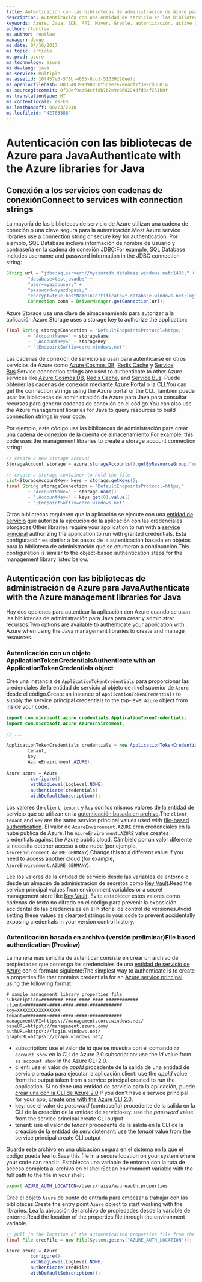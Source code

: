 ```yaml
---
title: Autenticación con las bibliotecas de administración de Azure para Java
description: Autenticación con una entidad de servicio en las bibliotecas de administración de Azure para Java
keywords: Azure, Java, SDK, API, Maven, Gradle, autenticación, active directory, entidad de servicio
author: rloutlaw
ms.author: routlaw
manager: douge
ms.date: 04/16/2017
ms.topic: article
ms.prod: azure
ms.technology: azure
ms.devlang: java
ms.service: multiple
ms.assetid: 10f457e3-578b-4655-8cd1-51339226ee7d
ms.openlocfilehash: 88354039ad98050f5dee2e7eeadf7f399cd36014
ms.sourcegitcommit: 0f38ef9ad64cffdb7b2e9e966224dfd0af251b0f
ms.translationtype: HT
ms.contentlocale: es-ES
ms.lasthandoff: 08/23/2018
ms.locfileid: "42703388"
---
```

# <a name="authenticate-with-the-azure-libraries-for-java"></a><span data-ttu-id="a2ab6-104">Autenticación con las bibliotecas de Azure para Java</span><span class="sxs-lookup"><span data-stu-id="a2ab6-104">Authenticate with the Azure libraries for Java</span></span> 

## <a name="connect-to-services-with-connection-strings"></a><span data-ttu-id="a2ab6-105">Conexión a los servicios con cadenas de conexión</span><span class="sxs-lookup"><span data-stu-id="a2ab6-105">Connect to services with connection strings</span></span>

<span data-ttu-id="a2ab6-106">La mayoría de las bibliotecas de servicio de Azure utilizan una cadena de conexión o una clave segura para la autenticación.</span><span class="sxs-lookup"><span data-stu-id="a2ab6-106">Most Azure service libraries use a connection string or secure key for authentication.</span></span> <span data-ttu-id="a2ab6-107">Por ejemplo, SQL Database incluye información de nombre de usuario y contraseña en la cadena de conexión JDBC:</span><span class="sxs-lookup"><span data-stu-id="a2ab6-107">For example, SQL Database includes username and password information in the JDBC connection string:</span></span>

```java
String url = "jdbc:sqlserver://myazuredb.database.windows.net:1433;" + 
        "database=testjavadb;" + 
        "user=myazdbuser;" +
        "password=myazdbpass;" +
        "encrypt=true;hostNameInCertificate=*.database.windows.net;loginTimeout=30;";
        Connection conn = DriverManager.getConnection(url);
```

<span data-ttu-id="a2ab6-108">Azure Storage usa una clave de almacenamiento para autorizar a la aplicación:</span><span class="sxs-lookup"><span data-stu-id="a2ab6-108">Azure Storage uses a storage key to authorize the application:</span></span>

```java
final String storageConnection = "DefaultEndpointsProtocol=https;"
        + "AccountName=" + storageName 
        + ";AccountKey=" + storageKey
        + ";EndpointSuffix=core.windows.net";
```

<span data-ttu-id="a2ab6-109">Las cadenas de conexión de servicio se usan para autenticarse en otros servicios de Azure como [Azure Cosmos DB](https://docs.microsoft.com/azure/cosmos-db/sql-api-java-application#UseService), [Redis Cache](https://docs.microsoft.com/azure/redis-cache/cache-java-get-started) y [Service Bus](https://docs.microsoft.com/azure/service-bus-messaging/service-bus-java-how-to-use-queues).</span><span class="sxs-lookup"><span data-stu-id="a2ab6-109">Service connection strings are used to authenticate to other Azure services like [Azure Cosmos DB](https://docs.microsoft.com/azure/cosmos-db/sql-api-java-application#UseService), [Redis Cache](https://docs.microsoft.com/azure/redis-cache/cache-java-get-started), and [Service Bus](https://docs.microsoft.com/azure/service-bus-messaging/service-bus-java-how-to-use-queues).</span></span> <span data-ttu-id="a2ab6-110">Puede obtener las cadenas de conexión mediante Azure Portal o la CLI.</span><span class="sxs-lookup"><span data-stu-id="a2ab6-110">You can get the connection strings using the Azure portal or the CLI.</span></span>  <span data-ttu-id="a2ab6-111">También puede usar las bibliotecas de administración de Azure para Java para consultar recursos para generar cadenas de conexión en el código.</span><span class="sxs-lookup"><span data-stu-id="a2ab6-111">You can also use the Azure management libraries for Java to query resources to build connection strings in your code.</span></span> 

<span data-ttu-id="a2ab6-112">Por ejemplo, este código usa las bibliotecas de administración para crear una cadena de conexión de la cuenta de almacenamiento:</span><span class="sxs-lookup"><span data-stu-id="a2ab6-112">For example, this code uses the management libraries to create a storage account connection string:</span></span>

```java
// create a new storage account
StorageAccount storage = azure.storageAccounts().getByResourceGroup("myResourceGroup","myStorageAccount");

// create a storage container to hold the file
List<StorageAccountKey> keys = storage.getKeys();
final String storageConnection = "DefaultEndpointsProtocol=https;"
        + "AccountName=" + storage.name()
        + ";AccountKey=" + keys.get(0).value()
        + ";EndpointSuffix=core.windows.net";
```

<span data-ttu-id="a2ab6-113">Otras bibliotecas requieren que la aplicación se ejecute con una [entidad de servicio](https://docs.microsoft.com/azure/active-directory/develop/active-directory-application-objects) que autoriza la ejecución de la aplicación con las credenciales otorgadas.</span><span class="sxs-lookup"><span data-stu-id="a2ab6-113">Other libraries require your application to run with a [service principal](https://docs.microsoft.com/azure/active-directory/develop/active-directory-application-objects) authorizing the application to run with granted credentials.</span></span> <span data-ttu-id="a2ab6-114">Esta configuración es similar a los pasos de la autenticación basada en objetos para la biblioteca de administración que se enumeran a continuación.</span><span class="sxs-lookup"><span data-stu-id="a2ab6-114">This configuration is similar to the object-based authentication steps for the management library listed below.</span></span>

<a name="mgmt-auth"></a>

##  <a name="authenticate-with-the-azure-management-libraries-for-java"></a><span data-ttu-id="a2ab6-115">Autenticación con las bibliotecas de administración de Azure para Java</span><span class="sxs-lookup"><span data-stu-id="a2ab6-115">Authenticate with the Azure management libraries for Java</span></span>

<span data-ttu-id="a2ab6-116">Hay dos opciones para autenticar la aplicación con Azure cuando se usan las bibliotecas de administración para Java para crear y administrar recursos.</span><span class="sxs-lookup"><span data-stu-id="a2ab6-116">Two options are available to authenticate your application with Azure when using the Java management libraries to create and manage resources.</span></span>

### <a name="authenticate-with-an-applicationtokencredentials-object"></a><span data-ttu-id="a2ab6-117">Autenticación con un objeto ApplicationTokenCredentials</span><span class="sxs-lookup"><span data-stu-id="a2ab6-117">Authenticate with an ApplicationTokenCredentials object</span></span>

<span data-ttu-id="a2ab6-118">Cree una instancia de `ApplicationTokenCredentials` para proporcionar las credenciales de la entidad de servicio al objeto de nivel superior de `Azure` desde el código.</span><span class="sxs-lookup"><span data-stu-id="a2ab6-118">Create an instance of `ApplicationTokenCredentials` to supply the service principal credentials to the top-level `Azure` object from inside your code.</span></span>

```java
import com.microsoft.azure.credentials.ApplicationTokenCredentials;
import com.microsoft.azure.AzureEnvironment;

// ...

ApplicationTokenCredentials credentials = new ApplicationTokenCredentials(client, 
        tenant,
        key, 
        AzureEnvironment.AZURE);
        
Azure azure = Azure
        .configure()
        .withLogLevel(LogLevel.NONE)
        .authenticate(credentials)
        .withDefaultSubscription();
```

<span data-ttu-id="a2ab6-119">Los valores de `client`, `tenant` y `key` son los mismos valores de la entidad de servicio que se utilizan en la [autenticación basada en archivo](#mgmt-file).</span><span class="sxs-lookup"><span data-stu-id="a2ab6-119">The `client`, `tenant` and `key` are the same service principal values used with [file-based authentication](#mgmt-file).</span></span> <span data-ttu-id="a2ab6-120">El valor de `AzureEnvironment.AZURE` crea credenciales en la nube pública de Azure.</span><span class="sxs-lookup"><span data-stu-id="a2ab6-120">The `AzureEnvironment.AZURE` value creates credentials against the Azure public cloud.</span></span> <span data-ttu-id="a2ab6-121">Cámbielo por un valor diferente si necesita obtener acceso a otra nube (por ejemplo, `AzureEnvironment.AZURE_GERMANY`).</span><span class="sxs-lookup"><span data-stu-id="a2ab6-121">Change this to a different value if you need to access another cloud (for example, `AzureEnvironment.AZURE_GERMANY`).</span></span>  

 <span data-ttu-id="a2ab6-122">Lee los valores de la entidad de servicio desde las variables de entorno o desde un almacén de administración de secretos como [Key Vault](/azure/key-vault/key-vault-whatis).</span><span class="sxs-lookup"><span data-stu-id="a2ab6-122">Read the service principal values from environment variables or a secret management store like [Key Vault](/azure/key-vault/key-vault-whatis).</span></span> <span data-ttu-id="a2ab6-123">Evite establecer estos valores como cadenas de texto no cifrado en el código para prevenir la exposición accidental de las credenciales en el historial de control de versiones.</span><span class="sxs-lookup"><span data-stu-id="a2ab6-123">Avoid setting these values as cleartext strings in your code to prevent accidentally exposing credentials in your version control history.</span></span>   

<a name="mgmt-file"></a>

### <a name="file-based-authentication-preview"></a><span data-ttu-id="a2ab6-124">Autenticación basada en archivo (versión preliminar)</span><span class="sxs-lookup"><span data-stu-id="a2ab6-124">File based authentication (Preview)</span></span>

<span data-ttu-id="a2ab6-125">La manera más sencilla de autenticar consiste en crear un archivo de propiedades que contenga las credenciales de una [entidad de servicio de Azure](https://docs.microsoft.com/azure/active-directory/develop/active-directory-application-objects) con el formato siguiente:</span><span class="sxs-lookup"><span data-stu-id="a2ab6-125">The simplest way to authenticate is to create a properties file that contains credentials for an [Azure service principal](https://docs.microsoft.com/azure/active-directory/develop/active-directory-application-objects) using the following format:</span></span>

```text
# sample management library properties file
subscription=########-####-####-####-############
client=########-####-####-####-############
key=XXXXXXXXXXXXXXXX
tenant=########-####-####-####-############
managementURI=https\://management.core.windows.net/
baseURL=https\://management.azure.com/
authURL=https\://login.windows.net/
graphURL=https\://graph.windows.net/
```

- <span data-ttu-id="a2ab6-126">subscription: use el valor de *id* que se muestra con el comando `az account show` en la CLI de Azure 2.0.</span><span class="sxs-lookup"><span data-stu-id="a2ab6-126">subscription: use the *id* value from `az account show` in the Azure CLI 2.0.</span></span>
- <span data-ttu-id="a2ab6-127">client: use el valor de *appId* procedente de la salida de una entidad de servicio creada para ejecutar la aplicación.</span><span class="sxs-lookup"><span data-stu-id="a2ab6-127">client: use the *appId* value from the output taken from a service principal created to run the application.</span></span> <span data-ttu-id="a2ab6-128">Si no tiene una entidad de servicio para la aplicación, puede [crear una con la CLI de Azure 2.0](https://docs.microsoft.com/cli/azure/create-an-azure-service-principal-azure-cli).</span><span class="sxs-lookup"><span data-stu-id="a2ab6-128">If you don't have a service principal for your app, [create one with the Azure CLI 2.0](https://docs.microsoft.com/cli/azure/create-an-azure-service-principal-azure-cli).</span></span>
- <span data-ttu-id="a2ab6-129">key: use el valor de *password* (contraseña) procedente de la salida en la CLI de la creación de la entidad de servicio</span><span class="sxs-lookup"><span data-stu-id="a2ab6-129">key: use the *password* value from the service principal create CLI output</span></span> 
- <span data-ttu-id="a2ab6-130">tenant: use el valor de *tenant* procedente de la salida en la CLI de la creación de la entidad de servicio</span><span class="sxs-lookup"><span data-stu-id="a2ab6-130">tenant: use the *tenant* value from the service principal create CLI output</span></span>

<span data-ttu-id="a2ab6-131">Guarde este archivo en una ubicación segura en el sistema en la que el código pueda leerlo.</span><span class="sxs-lookup"><span data-stu-id="a2ab6-131">Save this file in a secure location on your system where your code can read it.</span></span> <span data-ttu-id="a2ab6-132">Establezca una variable de entorno con la ruta de acceso completa al archivo en el shell:</span><span class="sxs-lookup"><span data-stu-id="a2ab6-132">Set an environment variable with the full path to the file in your shell:</span></span>

```bash
export AZURE_AUTH_LOCATION=/Users/raisa/azureauth.properties
```

<span data-ttu-id="a2ab6-133">Cree el objeto `Azure` de punto de entrada para empezar a trabajar con las bibliotecas.</span><span class="sxs-lookup"><span data-stu-id="a2ab6-133">Create the entry point `Azure` object to start working with the libraries.</span></span> <span data-ttu-id="a2ab6-134">Lea la ubicación del archivo de propiedades desde la variable de entorno.</span><span class="sxs-lookup"><span data-stu-id="a2ab6-134">Read the location of the properties file through the environment variable.</span></span>

```java
// pull in the location of the authenticaiton properties file from the environment 
final File credFile = new File(System.getenv("AZURE_AUTH_LOCATION"));

Azure azure = Azure
        .configure()
        .withLogLevel(LogLevel.NONE)
        .authenticate(credFile)
        .withDefaultSubscription();
```



